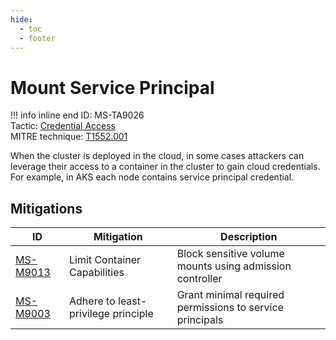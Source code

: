 ```yaml
---
hide:
  - toc
  - footer
---
```


# Mount Service Principal

!!! info inline end
    ID: MS-TA9026<br>
    Tactic: [Credential Access](../tactics/CredentialAccess/index.md) <br>
    MITRE technique: [T1552.001](https://attack.mitre.org/techniques/T1552/001/)

When the cluster is deployed in the cloud, in some cases attackers can leverage their access to a container in the cluster to gain cloud credentials. For example, in AKS each node contains service principal credential.

## Mitigations

|ID|Mitigation|Description|
|--|----------|-----------|
|[MS-M9013](../mitigations/MS-M9013%20Limit%20Container%20Capabilities.md)|Limit Container Capabilities|Block sensitive volume mounts using admission controller|
|[MS-M9003](../mitigations/MS-M9003%20Adhere%20to%20least-privilege%20principle.md)|Adhere to least-privilege principle|Grant minimal required permissions to service principals|
